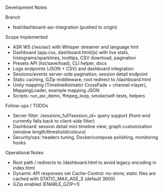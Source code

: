 Development Notes

Branch
- feat/dashboard-asr-integration (pushed to origin)

Scope Implemented
- ASR WS (/ws/asr) with Whisper streamer and language hint
- Dashboard (app.css, dashboard.html/js) with live stats, histograms/sparklines, tooltips, CSV download, pagination
- Presets API (list/save/load), CLI helper, docs
- Logs endpoints (JSON + CSV) and dashboard integration
- Sessions/events server-side pagination; session detail endpoint
- Static caching, GZip middleware; root redirect to /dashboard.html
- Unity mapping (TimelineAnimator CrossFade + channel→layer), MappingLoader, example mapping JSON
- Scripts: run_asr_demo, ffmpeg_loop, smoke/self-tests, helpers

Follow-ups / TODOs
- Server filter: /sessions_full?session_id= query support (front-end currently falls back to client-side filter)
- Dashboard: session detail mini timeline view; graph customization (window length/threshold/colours)
- Security/ops: headers tuning, Docker/compose polishing, monitoring hooks

Operational Notes
- Root path / redirects to /dashboard.html to avoid legacy encoding in index.html
- Dynamic API responses set Cache-Control: no-store; static files are cached with STATIC_MAX_AGE_S (default 3600)
- GZip enabled (ENABLE_GZIP=1)

